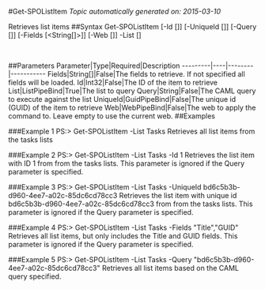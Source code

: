 #Get-SPOListItem
*Topic automatically generated on: 2015-03-10*

Retrieves list items
##Syntax
    Get-SPOListItem [-Id [<Int32>]] [-UniqueId [<GuidPipeBind>]] [-Query [<String>]] [-Fields [<String[]>]] [-Web [<WebPipeBind>]] -List [<ListPipeBind>]

&nbsp;

##Parameters
Parameter|Type|Required|Description
---------|----|--------|-----------
Fields|String[]|False|The fields to retrieve. If not specified all fields will be loaded.
Id|Int32|False|The ID of the item to retrieve
List|ListPipeBind|True|The list to query
Query|String|False|The CAML query to execute against the list
UniqueId|GuidPipeBind|False|The unique id (GUID) of the item to retrieve
Web|WebPipeBind|False|The web to apply the command to. Leave empty to use the current web.
##Examples

###Example 1
    PS:> Get-SPOListItem -List Tasks
Retrieves all list items from the tasks lists

###Example 2
    PS:> Get-SPOListItem -List Tasks -Id 1
Retrieves the list item with ID 1 from from the tasks lists. This parameter is ignored if the Query parameter is specified.

###Example 3
    PS:> Get-SPOListItem -List Tasks -UniqueId bd6c5b3b-d960-4ee7-a02c-85dc6cd78cc3
Retrieves the list item with unique id bd6c5b3b-d960-4ee7-a02c-85dc6cd78cc3 from from the tasks lists. This parameter is ignored if the Query parameter is specified.

###Example 4
    PS:> Get-SPOListItem -List Tasks -Fields "Title","GUID"
Retrieves all list items, but only includes the Title and GUID fields. This parameter is ignored if the Query parameter is specified.

###Example 5
    PS:> Get-SPOListItem -List Tasks -Query "<View><Query><Where><Eq><FieldRef Name='GUID'/><Value Type='Guid'>bd6c5b3b-d960-4ee7-a02c-85dc6cd78cc3</Value></Eq></Where></Query></View>"
Retrieves all list items based on the CAML query specified.
